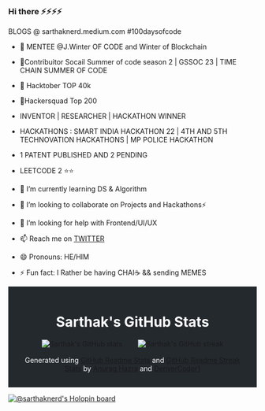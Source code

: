 ### Hi there ⚡⚡⚡⚡

BLOGS @ sarthaknerd.medium.com
#100daysofcode
- 🧏 MENTEE @J.Winter OF CODE and Winter of Blockchain
-  🏅Contribuitor Socail Summer of code season 2 | GSSOC 23 | TIME CHAIN SUMMER OF CODE
- 🎻 Hacktober TOP 40k
-  🎯Hackersquad Top 200
-  INVENTOR | RESEARCHER | HACKATHON WINNER
-  HACKATHONS : SMART INDIA HACKATHON 22 | 4TH AND 5TH TECHNOVATION HACKATHONS | MP POLICE HACKATHON
-  1 PATENT PUBLISHED AND 2 PENDING
-  LEETCODE 2 ⭐⭐ 

- 🌱 I’m currently learning DS & Algorithm 

- 👯 I’m looking to collaborate on Projects and Hackathons⚡

- 🤔 I’m looking for help with Frontend/UI/UX

- 📫 Reach me on [TWITTER](https://twitter.com/SARTHAKNERD) 
- 😄 Pronouns: HE/HIM 

- ⚡ Fun fact: I Rather be having CHAI☕ && sending MEMES 

<div style="background-color: #24292e; padding: 1rem;">
  <h1 style="color: white; text-align: center;">Sarthak's GitHub Stats</h1>
  <div style="display: flex; justify-content: center; align-items: center;">
    <img src="https://github-readme-stats.vercel.app/api?username=sarthaknerd&hide_border=true&show_icons=true&count_private=true&theme=radical" alt="Sarthak's GitHub stats" style="margin-right: 1rem;">
    <img src="https://github-readme-streak-stats.herokuapp.com/?user=sarthaknerd&hide_border=true&theme=radical" alt="Sarthak's GitHub streak" style="margin-left: 1rem;">
  </div>
  <p style="color: white; text-align: center; margin-top: 1rem;">Generated using <a href="https://github.com/anuraghazra/github-readme-stats">GitHub Readme Stats</a> and <a href="https://github.com/DenverCoder1/github-readme-streak-stats">GitHub Readme Streak Stats</a> by <a href="https://github.com/anuraghazra">Anurag Hazra</a> and <a href="https://github.com/DenverCoder1">DenverCoder1</a></p>
</div>



[![@sarthaknerd's Holopin board](https://holopin.me/sarthaknerd)](https://holopin.io/@sarthaknerd)




